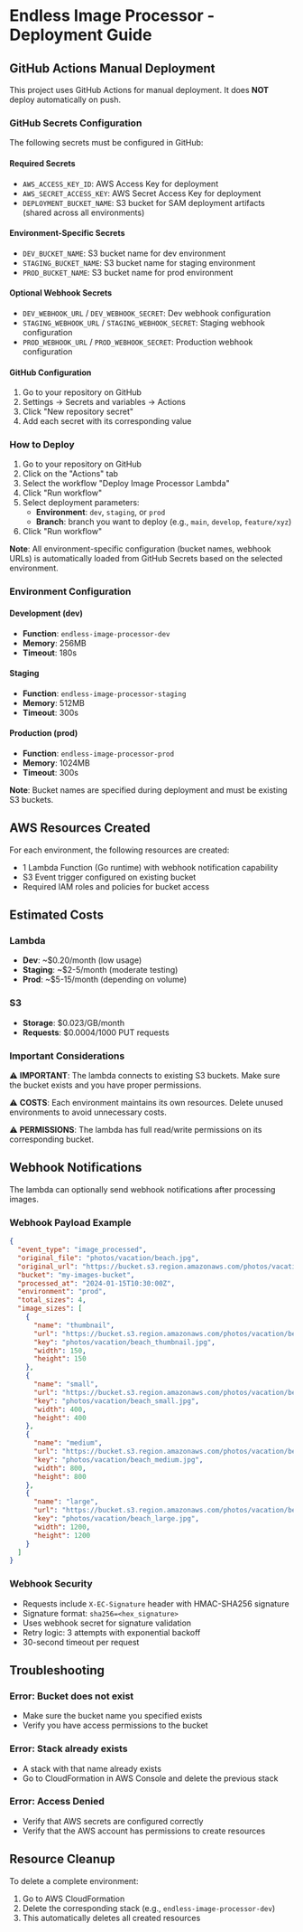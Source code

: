 # Endless Image Processor - Deployment Guide

## GitHub Actions Manual Deployment

This project uses GitHub Actions for manual deployment. It does **NOT** deploy automatically on push.

### GitHub Secrets Configuration

The following secrets must be configured in GitHub:

#### Required Secrets
- `AWS_ACCESS_KEY_ID`: AWS Access Key for deployment
- `AWS_SECRET_ACCESS_KEY`: AWS Secret Access Key for deployment
- `DEPLOYMENT_BUCKET_NAME`: S3 bucket for SAM deployment artifacts (shared across all environments)

#### Environment-Specific Secrets
- `DEV_BUCKET_NAME`: S3 bucket name for dev environment
- `STAGING_BUCKET_NAME`: S3 bucket name for staging environment  
- `PROD_BUCKET_NAME`: S3 bucket name for prod environment

#### Optional Webhook Secrets
- `DEV_WEBHOOK_URL` / `DEV_WEBHOOK_SECRET`: Dev webhook configuration
- `STAGING_WEBHOOK_URL` / `STAGING_WEBHOOK_SECRET`: Staging webhook configuration
- `PROD_WEBHOOK_URL` / `PROD_WEBHOOK_SECRET`: Production webhook configuration

#### GitHub Configuration
1. Go to your repository on GitHub
2. Settings → Secrets and variables → Actions  
3. Click "New repository secret"
4. Add each secret with its corresponding value

### How to Deploy

1. Go to your repository on GitHub
2. Click on the "Actions" tab
3. Select the workflow "Deploy Image Processor Lambda"
4. Click "Run workflow"
5. Select deployment parameters:
   - **Environment**: `dev`, `staging`, or `prod`
   - **Branch**: branch you want to deploy (e.g., `main`, `develop`, `feature/xyz`)
6. Click "Run workflow"

**Note**: All environment-specific configuration (bucket names, webhook URLs) is automatically loaded from GitHub Secrets based on the selected environment.

### Environment Configuration

#### Development (dev)
- **Function**: `endless-image-processor-dev`
- **Memory**: 256MB
- **Timeout**: 180s

#### Staging
- **Function**: `endless-image-processor-staging`
- **Memory**: 512MB
- **Timeout**: 300s

#### Production (prod)
- **Function**: `endless-image-processor-prod`
- **Memory**: 1024MB
- **Timeout**: 300s

**Note**: Bucket names are specified during deployment and must be existing S3 buckets.

## AWS Resources Created

For each environment, the following resources are created:
- 1 Lambda Function (Go runtime) with webhook notification capability
- S3 Event trigger configured on existing bucket
- Required IAM roles and policies for bucket access

## Estimated Costs

### Lambda
- **Dev**: ~$0.20/month (low usage)
- **Staging**: ~$2-5/month (moderate testing)
- **Prod**: ~$5-15/month (depending on volume)

### S3
- **Storage**: $0.023/GB/month
- **Requests**: $0.0004/1000 PUT requests

### Important Considerations

⚠️ **IMPORTANT**: The lambda connects to existing S3 buckets. Make sure the bucket exists and you have proper permissions.

⚠️ **COSTS**: Each environment maintains its own resources. Delete unused environments to avoid unnecessary costs.

⚠️ **PERMISSIONS**: The lambda has full read/write permissions on its corresponding bucket.

## Webhook Notifications

The lambda can optionally send webhook notifications after processing images.

### Webhook Payload Example
```json
{
  "event_type": "image_processed",
  "original_file": "photos/vacation/beach.jpg",
  "original_url": "https://bucket.s3.region.amazonaws.com/photos/vacation/beach.jpg",
  "bucket": "my-images-bucket",
  "processed_at": "2024-01-15T10:30:00Z",
  "environment": "prod",
  "total_sizes": 4,
  "image_sizes": [
    {
      "name": "thumbnail",
      "url": "https://bucket.s3.region.amazonaws.com/photos/vacation/beach_thumbnail.jpg",
      "key": "photos/vacation/beach_thumbnail.jpg",
      "width": 150,
      "height": 150
    },
    {
      "name": "small",
      "url": "https://bucket.s3.region.amazonaws.com/photos/vacation/beach_small.jpg", 
      "key": "photos/vacation/beach_small.jpg",
      "width": 400,
      "height": 400
    },
    {
      "name": "medium",
      "url": "https://bucket.s3.region.amazonaws.com/photos/vacation/beach_medium.jpg",
      "key": "photos/vacation/beach_medium.jpg", 
      "width": 800,
      "height": 800
    },
    {
      "name": "large",
      "url": "https://bucket.s3.region.amazonaws.com/photos/vacation/beach_large.jpg",
      "key": "photos/vacation/beach_large.jpg",
      "width": 1200,
      "height": 1200
    }
  ]
}
```

### Webhook Security
- Requests include `X-EC-Signature` header with HMAC-SHA256 signature
- Signature format: `sha256=<hex_signature>`
- Uses webhook secret for signature validation
- Retry logic: 3 attempts with exponential backoff
- 30-second timeout per request

## Troubleshooting

### Error: Bucket does not exist
- Make sure the bucket name you specified exists
- Verify you have access permissions to the bucket

### Error: Stack already exists  
- A stack with that name already exists
- Go to CloudFormation in AWS Console and delete the previous stack

### Error: Access Denied
- Verify that AWS secrets are configured correctly
- Verify that the AWS account has permissions to create resources

## Resource Cleanup

To delete a complete environment:
1. Go to AWS CloudFormation
2. Delete the corresponding stack (e.g., `endless-image-processor-dev`)
3. This automatically deletes all created resources